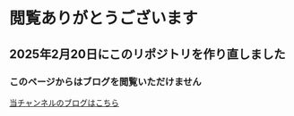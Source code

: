 # 閲覧ありがとうございます
## 2025年2月20日にこのリポジトリを作り直しました
### このページからはブログを閲覧いただけません
<a href="https://Daikichi7778.github.io/goat-and-fox-channel/">当チャンネルのブログはこちら</a>
